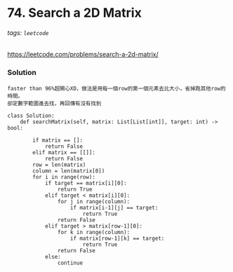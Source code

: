# 74. Search a 2D Matrix
###### tags: `leetcode`
https://leetcode.com/problems/search-a-2d-matrix/

### Solution
    faster than 96%超開心XD，做法是用每一個row的第一個元素去比大小，省掉跑其他row的時間。
    卻定數字範圍進去找，再回傳有沒有找到
```python=
class Solution:
    def searchMatrix(self, matrix: List[List[int]], target: int) -> bool:
        
        if matrix == []:
            return False
        elif matrix == [[]]:
            return False
        row = len(matrix)
        column = len(matrix[0])
        for i in range(row):
            if target == matrix[i][0]:
                return True
            elif target < matrix[i][0]:
                for j in range(column):
                    if matrix[i-1][j] == target:
                        return True
                return False
            elif target > matrix[row-1][0]:
                for k in range(column):
                    if matrix[row-1][k] == target:
                        return True
                return False
            else:
                continue
```